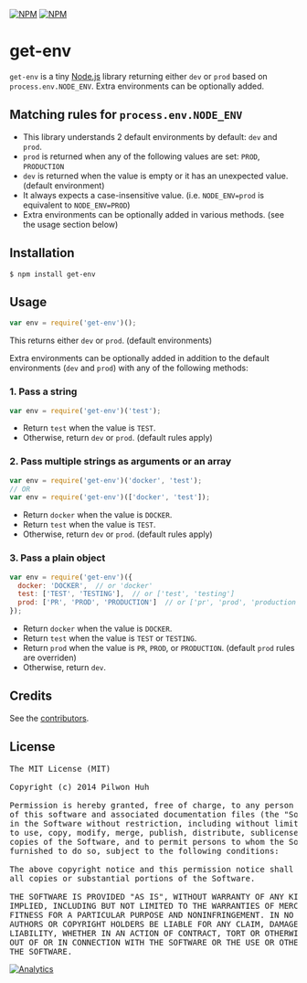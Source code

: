 [![NPM](https://nodei.co/npm/get-env.png?downloads=false&stars=false)](https://npmjs.org/package/get-env) [![NPM](https://nodei.co/npm-dl/get-env.png?months=6)](https://npmjs.org/package/get-env)


# get-env

`get-env` is a tiny [Node.js](http://nodejs.org/) library returning either `dev` or `prod` based on `process.env.NODE_ENV`. Extra environments can be optionally added.


## Matching rules for `process.env.NODE_ENV`

* This library understands 2 default environments by default: `dev` and `prod`.
* `prod` is returned when any of the following values are set: `PROD`, `PRODUCTION`
* `dev` is returned when the value is empty or it has an unexpected value. (default environment)
* It always expects a case-insensitive value. (i.e. `NODE_ENV=prod` is equivalent to `NODE_ENV=PROD`)
* Extra environments can be optionally added in various methods. (see the usage section below)


## Installation

    $ npm install get-env


## Usage

```js
var env = require('get-env')();
```

This returns either `dev` or `prod`. (default environments)

Extra environments can be optionally added in addition to the default environments (`dev` and `prod`) with any of the following methods:

### 1. Pass a string

```js
var env = require('get-env')('test');
```

* Return `test` when the value is `TEST`.
* Otherwise, return `dev` or `prod`. (default rules apply)

### 2. Pass multiple strings as arguments or an array

```js
var env = require('get-env')('docker', 'test');
// OR
var env = require('get-env')(['docker', 'test']);
```

* Return `docker` when the value is `DOCKER`.
* Return `test` when the value is `TEST`.
* Otherwise, return `dev` or `prod`. (default rules apply)

### 3. Pass a plain object

```js
var env = require('get-env')({
  docker: 'DOCKER',  // or 'docker'
  test: ['TEST', 'TESTING'],  // or ['test', 'testing']
  prod: ['PR', 'PROD', 'PRODUCTION']  // or ['pr', 'prod', 'production']
});
```

* Return `docker` when the value is `DOCKER`.
* Return `test` when the value is `TEST` or `TESTING`.
* Return `prod` when the value is `PR`, `PROD`, or `PRODUCTION`. (default `prod` rules are overriden)
* Otherwise, return `dev`.


## Credits

  See the [contributors](https://github.com/pilwon/node-get-env/graphs/contributors).


## License

<pre>
The MIT License (MIT)

Copyright (c) 2014 Pilwon Huh

Permission is hereby granted, free of charge, to any person obtaining a copy
of this software and associated documentation files (the "Software"), to deal
in the Software without restriction, including without limitation the rights
to use, copy, modify, merge, publish, distribute, sublicense, and/or sell
copies of the Software, and to permit persons to whom the Software is
furnished to do so, subject to the following conditions:

The above copyright notice and this permission notice shall be included in
all copies or substantial portions of the Software.

THE SOFTWARE IS PROVIDED "AS IS", WITHOUT WARRANTY OF ANY KIND, EXPRESS OR
IMPLIED, INCLUDING BUT NOT LIMITED TO THE WARRANTIES OF MERCHANTABILITY,
FITNESS FOR A PARTICULAR PURPOSE AND NONINFRINGEMENT. IN NO EVENT SHALL THE
AUTHORS OR COPYRIGHT HOLDERS BE LIABLE FOR ANY CLAIM, DAMAGES OR OTHER
LIABILITY, WHETHER IN AN ACTION OF CONTRACT, TORT OR OTHERWISE, ARISING FROM,
OUT OF OR IN CONNECTION WITH THE SOFTWARE OR THE USE OR OTHER DEALINGS IN
THE SOFTWARE.
</pre>

[![Analytics](https://ga-beacon.appspot.com/UA-47034562-23/node-get-env/readme?pixel)](https://github.com/pilwon/node-get-env)
